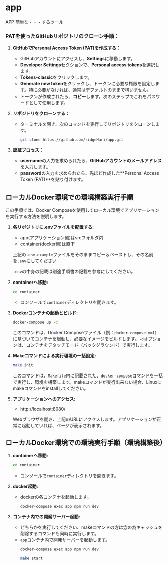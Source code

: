 # app
APP 簡単な・・・するツール


### PATを使ったGitHubリポジトリのクローン手順：

1. **GitHubでPersonal Access Token (PAT)を作成する：**
   - GitHubアカウントにアクセスし、**Settings**に移動します。
   - **Developer Settings**セクションで、**Personal access tokens**を選択します。
   - **Tokens-classic**をクリックします。
   - **Generate new token**をクリックし、トークンに必要な権限を設定します。特に必要がなければ、通常はデフォルトのままで構いません。
   - トークンが作成されたら、**コピー**します。次のステップでこれをパスワードとして使用します。

2. **リポジトリをクローンする：**
   - ターミナルを開き、次のコマンドを実行してリポジトリをクローンします。
     ```bash
     git clone https://github.com/ridgeHari/app.git
     ```
   
3. **認証プロセス：**
   - **username**の入力を求められたら、**GitHubアカウントのメールアドレス**を入力します。
   - **password**の入力を求められたら、先ほど作成した**Personal Access Token (PAT)**を貼り付けます。


## ローカルDocker環境での環境構築実行手順

この手順では、Docker Composeを使用してローカル環境でアプリケーションを実行する方法を説明します。

1. **各リポジトリに.envファイルを配置する:**
   - app(アプリケーション側)はsrcフォルダ内
   - container(docker側)は直下
   
   上記の`.env.example`ファイルをそのままコピー＆ペーストし、その名前を`.env`にしてください

   `.env`の中身の記載は別途手順書の記載を参考にしてください。

2. **containerへ移動:**
   ```bash
   cd container
   ```
   - コンソールで`container`ディレクトリを開きます。

3. **Dockerコンテナの起動とビルド:**
   ```bash
   docker-compose up -d
   ```
   このコマンドは、Docker Composeファイル（例：`docker-compose.yml`）に基づいてコンテナを起動し、必要なイメージをビルドします。`-d`オプションは、コンテナをデタッチモード（バックグラウンド）で実行します。

4. **Makeコマンドによる実行環境の一括設定:**
   ```bash
   make init
   ```
   このコマンドは、`Makefile`内に記載された、`docker-compose`コマンドを一括で実行し、環境を構築します。makeコマンドが実行出来ない場合、Linuxにmakeコマンドをinstallしてください。

5. **アプリケーションへのアクセス:**
   - http://localhost:8080/
   
   Webブラウザを開き、上記のURLにアクセスします。アプリケーションが正常に起動していれば、ページが表示されます。

## ローカルDocker環境での環境実行手順（環境構築後）

1. **containerへ移動:**
   ```bash
   cd container
   ```
   - コンソールで`container`ディレクトリを開きます。

2. **docker起動:**
   - dockerの各コンテナを起動します。
     ```bash
     docker-compose exec app npm run dev
     ```
3. **コンテナ内での開発サーバー起動:**
   - どちらかを実行してください、makeコマンドの方は念の為キャッシュを削除するコマンドも同時に実行します。
   - `app`コンテナ内で開発サーバーを起動します。
     ```bash
     docker-compose exec app npm run dev
     ```
     ```bash
     make start
     ```